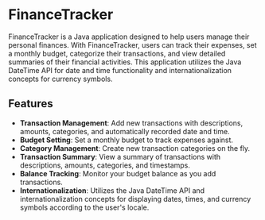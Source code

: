 # FinanceTracker

FinanceTracker is a Java application designed to help users manage their personal finances. With FinanceTracker, users can track their expenses, set a monthly budget, categorize their transactions, and view detailed summaries of their financial activities. This application utilizes the Java DateTime API for date and time functionality and internationalization concepts for currency symbols.

## Features

- **Transaction Management**: Add new transactions with descriptions, amounts, categories, and automatically recorded date and time.
- **Budget Setting**: Set a monthly budget to track expenses against.
- **Category Management**: Create new transaction categories on the fly.
- **Transaction Summary**: View a summary of transactions with descriptions, amounts, categories, and timestamps.
- **Balance Tracking**: Monitor your budget balance as you add transactions.
- **Internationalization**: Utilizes the Java DateTime API and internationalization concepts for displaying dates, times, and currency symbols according to the user's locale.
